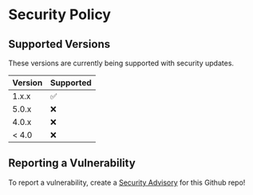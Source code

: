# Security Policy

## Supported Versions

These versions are
currently being supported with security updates.

| Version | Supported          |
| ------- | ------------------ |
| 1.x.x   | :white_check_mark: |
| 5.0.x   | :x:                |
| 4.0.x   | :x:                |
| < 4.0   | :x:                |

## Reporting a Vulnerability

To report a vulnerability, create a [Security Advisory](https://github.com/coderscoin/miner/security/advisories/new) for this Github repo!
